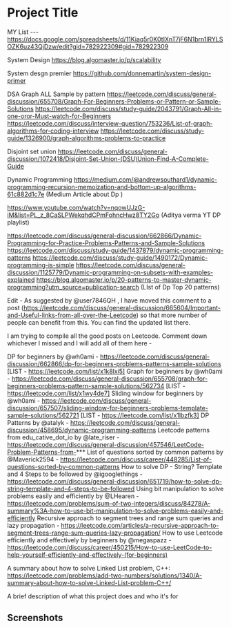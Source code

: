 
# Project Title
MY List   ---https://docs.google.com/spreadsheets/d/11Kiaq5r0K0tIXnT7jF6N1brn1lRYLSOZK6uz43QjDzw/edit?gid=782922309#gid=782922309


System Design
https://blog.algomaster.io/p/scalability

System desgn premier
https://github.com/donnemartin/system-design-primer

DSA
Graph ALL Sample by pattern
  https://leetcode.com/discuss/general-discussion/655708/Graph-For-Beginners-Problems-or-Pattern-or-Sample-Solutions
  https://leetcode.com/discuss/study-guide/2043791/Graph-All-in-one-oror-Must-watch-for-Beginners
  https://leetcode.com/discuss/interview-question/753236/List-of-graph-algorithms-for-coding-interview
  https://leetcode.com/discuss/study-guide/1326900/graph-algorithms-problems-to-practice

Disjoint set union
  https://leetcode.com/discuss/general-discussion/1072418/Disjoint-Set-Union-(DSU)Union-Find-A-Complete-Guide

Dynamic Programming
  https://medium.com/@andrewsouthard1/dynamic-programming-recursion-memoization-and-bottom-up-algorithms-61c882d1c7e  (Medium Article about Dp )
  
  https://www.youtube.com/watch?v=nqowUJzG-iM&list=PL_z_8CaSLPWekqhdCPmFohncHwz8TY2Go   (Aditya verma YT DP playlist)
 
  
https://leetcode.com/discuss/general-discussion/662866/Dynamic-Programming-for-Practice-Problems-Patterns-and-Sample-Solutions
 https://leetcode.com/discuss/study-guide/1437879/dynamic-programming-patterns
 https://leetcode.com/discuss/study-guide/1490172/Dynamic-programming-is-simple
 https://leetcode.com/discuss/general-discussion/1125779/Dynamic-programming-on-subsets-with-examples-explained
 https://blog.algomaster.io/p/20-patterns-to-master-dynamic-programming?utm_source=publication-search  (LIst of Dp Top 20 patterns)












Edit - As suggested by @user7846QH , I have moved this comment to a post (https://leetcode.com/discuss/general-discussion/665604/Important-and-Useful-links-from-all-over-the-Leetcode) so that more number of people can benefit from this. You can find the updated list there.

I am trying to compile all the good posts on Leetcode. Comment down whichever I missed and I will add all of them here -

DP for beginners by @wh0ami - https://leetcode.com/discuss/general-discussion/662866/dp-for-beginners-problems-patterns-sample-solutions [LIST - https://leetcode.com/list/x1k8lxi5]
Graph for beginners by @wh0ami - https://leetcode.com/discuss/general-discussion/655708/graph-for-beginners-problems-pattern-sample-solutions/562734 [LIST - https://leetcode.com/list/x1wy4de7]
Sliding window for beginners by @wh0ami - https://leetcode.com/discuss/general-discussion/657507/sliding-window-for-beginners-problems-template-sample-solutions/562721 [LIST - https://leetcode.com/list/x1lbzfk3]
DP Patterns by @atalyk - https://leetcode.com/discuss/general-discussion/458695/dynamic-programming-patterns
Leetcode patterns from edu_cative_dot_io by @late_riser - https://leetcode.com/discuss/general-discussion/457546/LeetCode-Problem-Patterns-from-***
List of questions sorted by common patterns by @Maverick2594 - https://leetcode.com/discuss/career/448285/List-of-questions-sorted-by-common-patterns
How to solve DP - String? Template and 4 Steps to be followed by @igooglethings - https://leetcode.com/discuss/general-discussion/651719/how-to-solve-dp-string-template-and-4-steps-to-be-followed
Using bit manipulation to solve problems easily and efficiently by @LHearen - https://leetcode.com/problems/sum-of-two-integers/discuss/84278/A-summary%3A-how-to-use-bit-manipulation-to-solve-problems-easily-and-efficiently
Recursive approach to segment trees and range sum queries and lazy propagation - https://leetcode.com/articles/a-recursive-approach-to-segment-trees-range-sum-queries-lazy-propagation/
How to use Leetcode efficiently and effectively by beginners by @megaspazz - https://leetcode.com/discuss/career/450215/How-to-use-LeetCode-to-help-yourself-efficiently-and-effectively-(for-beginners)





 

 

 



A summary about how to solve Linked List problem, C++:
https://leetcode.com/problems/add-two-numbers/solutions/1340/A-summary-about-how-to-solve-Linked-List-problem-C++/

A brief description of what this project does and who it's for


## Screenshots

